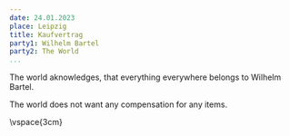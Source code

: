 ```yaml
---
date: 24.01.2023
place: Leipzig
title: Kaufvertrag
party1: Wilhelm Bartel
party2: The World
...
```


The world aknowledges, that everything everywhere belongs to Wilhelm Bartel.

The world does not want any compensation for any items.

\vspace{3cm}